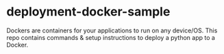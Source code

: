 # deployment-docker-sample
Dockers are containers for your applications to run on any device/OS. This repo contains commands &amp; setup instructions to deploy a python app to a Docker.
